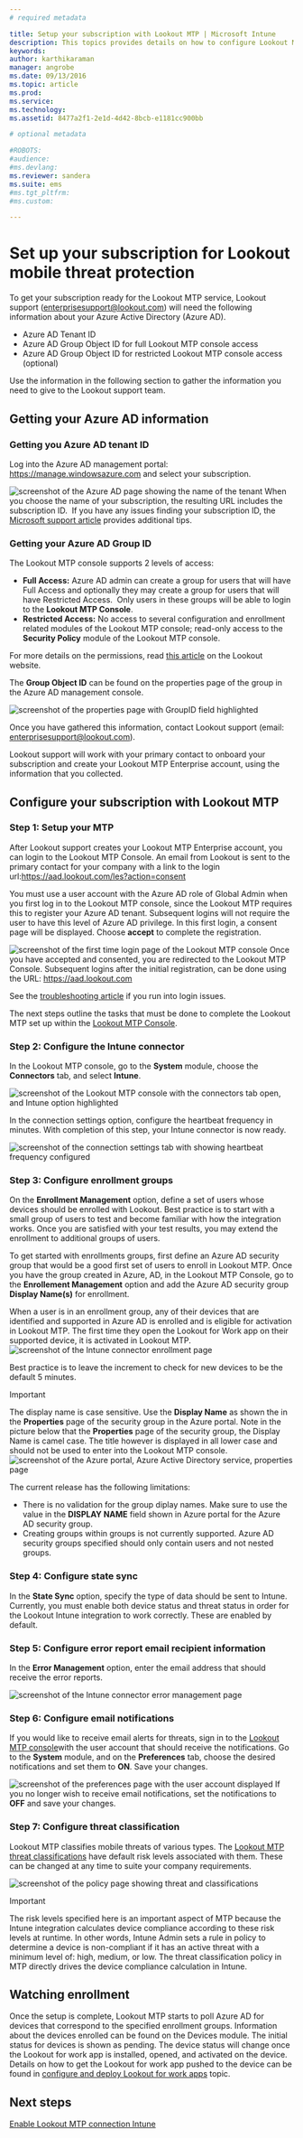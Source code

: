 ```yaml
---
# required metadata

title: Setup your subscription with Lookout MTP | Microsoft Intune
description: This topics provides details on how to configure Lookout MTP.
keywords:
author: karthikaraman
manager: angrobe
ms.date: 09/13/2016
ms.topic: article
ms.prod:
ms.service:
ms.technology:
ms.assetid: 8477a2f1-2e1d-4d42-8bcb-e1181cc900bb

# optional metadata

#ROBOTS:
#audience:
#ms.devlang:
ms.reviewer: sandera
ms.suite: ems
#ms.tgt_pltfrm:
#ms.custom:

---
```


# Set up your subscription for  Lookout mobile threat protection
To get your subscription ready for the Lookout MTP service, Lookout support (enterprisesupport@lookout.com) will need the following information about your Azure Active Directory (Azure AD). 

* Azure AD Tenant ID
* Azure AD Group Object ID for full Lookout MTP console access
* Azure AD Group Object ID for restricted Lookout MTP console access (optional)

Use the information in the following section to gather the information you need to give to the Lookout support team.  

## Getting your Azure AD information
### Getting you Azure AD tenant ID
Log into the Azure AD management portal: https://manage.windowsazure.com and select your subscription. 

![screenshot of the Azure AD page showing the name of the tenant](../media/mtp/aad_tenant_name.png)
When you choose the name of your subscription, the resulting URL  includes the subscription ID.  If you have any issues finding your subscription ID, the [Microsoft support article](https://support.office.com/en-us/article/Find-your-Office-365-tenant-ID-6891b561-a52d-4ade-9f39-b492285e2c9b?ui=en-US&rs=en-US&ad=US) provides additional tips.   
### Getting your Azure AD Group ID
The Lookout MTP console supports 2 levels of access:  
* **Full Access:** Azure AD admin can create a group for users that will have Full Access and optionally they may create a group for users that will have Restricted Access.  Only users in these groups will be able to login to the **Lookout MTP Console**.
* **Restricted Access:** No access to several configuration and enrollment related modules of the Lookout MTP console; read-only access to the **Security Policy** module of the Lookout MTP console.  

For more details on the permissions, read [this article](https://personal.support.lookout.com/hc/en-us/articles/114094105653) on the Lookout website.

The **Group Object ID** can be found on the properties page of the group in the Azure AD management console.

![screenshot of the properties page with GroupID field highlighted](../media/mtp/aad_group_object_id.png)

Once you have gathered this information, contact Lookout support (email: enterprisesupport@lookout.com).

Lookout support will work with your primary contact to onboard your subscription and create your Lookout MTP Enterprise account, using the information that you collected.


## Configure your subscription with Lookout MTP
### Step 1: Setup your MTP
After Lookout support creates your Lookout MTP Enterprise account, you can login to the Lookout MTP Console.   An email from Lookout is sent to the primary contact for your company  with a link to the login url:https://aad.lookout.com/les?action=consent

You must use a user account with the Azure AD role of Global Admin when you first log in to the Lookout MTP console, since the Lookout MTP requires this to register your Azure AD tenant.   Subsequent logins will not require the user to have this level of Azure AD privilege.  In this first login, a consent page will be displayed. Choose **accept** to complete the registration.

![screenshot of the first time login page of the Lookout MTP console](../media/mtp/lookout_mtp_initial_login.png)
Once you have accepted and consented, you are redirected to the Lookout MTP Console. Subsequent logins after the initial registration, can be done using the URL:  https://aad.lookout.com

See the [troubleshooting article](https://docs.microsoft.com/en-us/intune/troubleshoot/troubleshooting-lookout-integration)  if you run into login issues.

The next steps outline the tasks that must be done to complete the Lookout MTP set up within the [Lookout MTP Console](https://aad.lookout.com).

### Step 2: Configure the Intune connector

In the Lookout MTP console, go to the **System** module, choose the **Connectors** tab, and select **Intune**.

![screenshot of the Lookout MTP console with the connectors tab open, and Intune option highlighted](../media/mtp/lookout_mtp_setup-intune-connector.png)

In the connection settings option, configure the heartbeat frequency in minutes.  With completion of this step, your Intune connector is now ready.  

![screenshot of the connection settings tab with showing heartbeat frequency configured](../media/mtp/lookout-mtp-connection-settings.png)

### Step 3: Configure enrollment groups
On the **Enrollment Management** option, define a set of users whose devices should be enrolled with Lookout.   Best practice is to start with a small group of users to test and become familiar with how the integration works.  Once you are satisfied with your test results, you may extend the enrollment to additional groups of users.

To get started with enrollments groups,  first define an Azure AD security group that would be a good first set of users to enroll in Lookout MTP. Once you have the group created in Azure, AD, in the Lookout MTP Console, go to the **Enrollement Management** option and add the Azure AD security group **Display Name(s)** for enrollment.

When a user is in an enrollment group, any of their devices that are identified and supported in Azure AD is enrolled and is eligible for activation in Lookout MTP.  The first time they open the Lookout for Work app on their supported device, it is activated in Lookout MTP.
![screenshot of the Intune connector enrollment page](../media/mtp/lookout-mtp-enrollment.png)

Best practice is to leave the increment to check for new devices to be the default 5 minutes.

>[!IMPORTANT]
> The display name is case sensitive.  Use the **Display Name** as shown the in the **Properties** page of the security group in the Azure portal. Note in the picture below that the **Properties** page of the security group, the Display Name is camel case.  The title however is displayed in all lower case and should not be used to enter into the Lookout MTP console.
>![screenshot of the Azure portal, Azure Active Directory service, properties page](../media/mtp/aad-group-display-name.png)

The current release has the following limitations:  
* There is no validation for the group diplay names.  Make sure to use the value in the **DISPLAY NAME** field shown in Azure portal for the Azure AD security group.
* Creating groups within groups is not currently supported.  Azure AD security groups specified should only contain users and not nested groups.


### Step 4: Configure state sync
In the **State Sync** option, specify the type of data should be sent to Intune.  Currently, you must enable both device status and threat status in order for the Lookout Intune integration to work correctly.  These are enabled by default.
### Step 5: Configure error report email recipient information
In the **Error Management** option, enter the email address that should receive the error reports.

![screenshot of the Intune connector error management page](../media/mtp/lookout-mtp-connector-error-notifications.png)

### Step 6: Configure email notifications
If you would like to receive email alerts for threats, sign in to the [Lookout MTP console](https://aad.lookout.com)with the user account that should receive the notifications.  Go to the  **System** module, and on the **Preferences** tab, choose the desired notifications and set them to **ON**. Save your changes.

![screenshot of the preferences page with the user account displayed](../media/mtp/lookout-mtp-email-notifications.png)
If you no longer wish to receive email notifications, set the notifications to **OFF** and save your changes.
### Step 7: Configure threat classification
Lookout MTP classifies mobile threats of various types. The [Lookout MTP threat classifications](http://personal.support.lookout.com/hc/en-us/articles/114094130693) have default risk levels associated with them. These can be changed at any time to suite your company requirements.

![screenshot of the policy page showing threat and classifications](../media/mtp/lookout-mtp-threat-classification.png)

>[!IMPORTANT]
> The risk levels specified here is an important aspect of MTP because the Intune integration calculates device compliance according to these risk levels at runtime. In other words, Intune Admin sets a rule in policy to determine a device is non-compliant if it has an active threat with a minimum level of: high, medium, or low. The threat classification policy in MTP directly drives the device compliance calculation in Intune.

## Watching enrollment
Once the setup is complete, Lookout MTP starts to poll Azure AD for devices that correspond to the specified enrollment groups.  Information about the devices enrolled can be found on the Devices module.  The initial status for devices is shown as pending.  The device status will change once the Lookout for work app is installed, opened, and activated on the device.  Details on how to get the Lookout for work app pushed to the device can be found in [configure and deploy Lookout for work apps](configure-and-deploy-lookout-for-work-apps.md) topic.
## Next steps
[Enable Lookout MTP connection Intune](enable-lookout-mtp-connection-in-intune.md)

